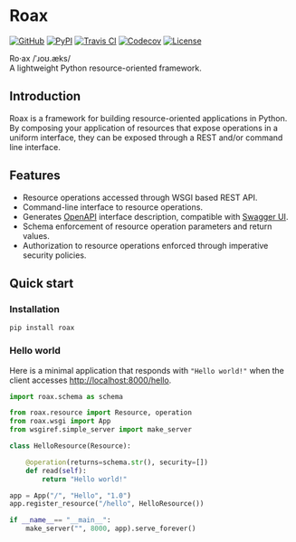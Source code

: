# Roax

[![GitHub](https://img.shields.io/badge/github-master-blue.svg)](https://github.com/roax/roax/)
[![PyPI](https://img.shields.io/pypi/v/roax.svg)](https://pypi.org/project/roax/)
[![Travis CI](https://travis-ci.org/roax/roax.svg?branch=master)](https://travis-ci.org/roax/roax)
[![Codecov](https://codecov.io/gh/pbryan/roax/branch/master/graph/badge.svg)](https://codecov.io/gh/roax/roax)
[![License](https://img.shields.io/github/license/pbryan/roax.svg)](https://github.com/roax/roax/blob/master/LICENSE)

Ro·ax /ˈɹoʊ.æks/  
A lightweight Python resource-oriented framework. 

## Introduction

Roax is a framework for building resource-oriented applications in Python.
By composing your application of resources that expose operations in a uniform
interface, they can be exposed through a REST and/or command line interface.

## Features

* Resource operations accessed through WSGI based REST API.
* Command-line interface to resource operations.
* Generates [OpenAPI](https://www.openapis.org/) interface description, compatible with [Swagger UI](https://swagger.io/tools/swagger-ui/).
* Schema enforcement of resource operation parameters and return values.
* Authorization to resource operations enforced through imperative security policies.

## Quick start

### Installation

```
pip install roax
```

### Hello world

Here is a minimal application that responds with `"Hello world!"` when the
client accesses [http://localhost:8000/hello](http://localhost:8000/hello).

```python
import roax.schema as schema

from roax.resource import Resource, operation
from roax.wsgi import App
from wsgiref.simple_server import make_server

class HelloResource(Resource):

    @operation(returns=schema.str(), security=[])
    def read(self):
        return "Hello world!"

app = App("/", "Hello", "1.0")
app.register_resource("/hello", HelloResource())

if __name__== "__main__":
    make_server("", 8000, app).serve_forever()
```
